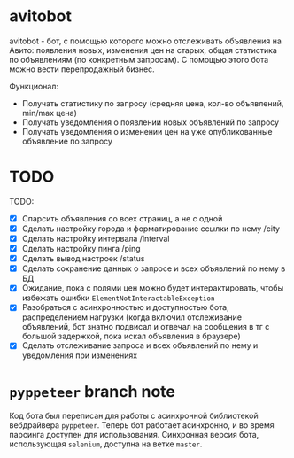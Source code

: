 # avitobot
avitobot - бот, с помощью которого можно отслеживать объявления на Авито: появления
новых, изменения цен на старых, общая статистика по объявлениям (по конкретным запросам).
С помощью этого бота можно вести перепродажный бизнес.

Функционал:
- Получать статистику по запросу (средняя цена, кол-во объявлений, min/max цена)
- Получать уведомления о появлении новых объявлений по запросу
- Получать уведомления о изменении цен на уже опубликованные объявление по запросу

# TODO
TODO:
- [x] Спарсить объявления со всех страниц, а не с одной
- [x] Сделать настройку города и форматирование ссылки по нему /city
- [x] Сделать настройку интервала /interval
- [x] Сделать настройку пинга /ping
- [x] Сделать вывод настроек /status
- [x] Сделать сохранение данных о запросе и всех объявлений по нему в БД
- [x] Ожидание, пока с полями цен можно будет интерактировать, чтобы избежать
ошибки `ElementNotInteractableException`
- [x] Разобраться с асинхронностью и доступностью бота, распределением нагрузки
(когда включил отслеживание объявлений, бот знатно подвисал и отвечал на сообщения
в тг с большой задержкой, пока искал объявления в браузере)
- [x] Сделать отслеживание запроса и всех объявлений по нему и уведомления при изменениях

# `pyppeteer` branch note
Код бота был переписан для работы с асинхронной библиотекой вебдрайвера `pyppeteer`.
Теперь бот работает асинхронно, и во время парсинга доступен для использования.
Синхронная версия бота, использующая `selenium`, доступна на ветке `master`.

